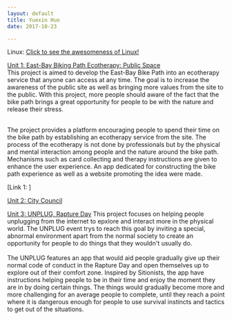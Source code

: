 ```yaml
---
layout: default
title: Yuexin Huo
date: 2017-10-23

---
```

Linux:
[Click to see the awesomeness of Linux!](/linux/web/home.html)


[Unit 1: East-Bay Biking Path Ecotherapy: Public Space](/linux/web/home.html)<br>
This project is aimed to develop the East-Bay Bike Path into an ecotherapy service that anyone can access at any time. The goal is to increase the awareness of the public site as well as bringing more values from the site to the public. With this project, more people should aware of the fact that the bike path brings a great opportunity for people to be with the nature and release their stress. <br><br>

The project provides a platform encouraging people to spend their time on the bike path by establishing an ecotherapy service from the site. The process of the ecotherapy is not done by professionals but by the physical and mental interaction among people and the nature around the bike path. Mechanisms such as card collecting and therapy instructions are given to enhance the user experience. An app dedicated for constructing the bike path experience as well as a website promoting the idea were made.


[Link 1: ]


[Unit 2: City Council](/linux/web/home.html)


[Unit 3: UNPLUG, Rapture Day](/linux/web/home.html)
This project focuses on helping people unplugging from the internet to epxlore and interact more in the physical world. The UNPLUG event trys to reach this goal by inviting a special, abnormal environment apart from the normal society to create an opportunity for people to do things that they wouldn't usually do. 
<br><br>
The UNPLUG features an app that would aid people gradually give up their normal code of conduct in the Rapture Day and open themselves up to explore out of their comfort zone. Inspired by Sitionists, the app have instructions helping people to be in their time and enjoy the moment they are in by doing certain things. The things would gradually become more and more challenging for an average people to complete, until they reach a point where it is dangerous enough for people to use survival instincts and tactics to get out of the situations.  